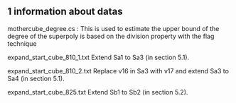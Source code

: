 ## 1 information about datas

mothercube_degree.cs :  This is used to estimate the upper bound of the degree of the superpoly is based on the division property with the flag technique


expand_start_cube_810_1.txt     Extend Sa1 to Sa3 (in section 5.1).

expand_start_cube_810_2.txt     Replace v16 in Sa3 with v17 and  extend Sa3 to Sa4 (in section 5.1).

expand_start_cube_825.txt     Extend Sb1 to Sb2 (in section 5.2).

